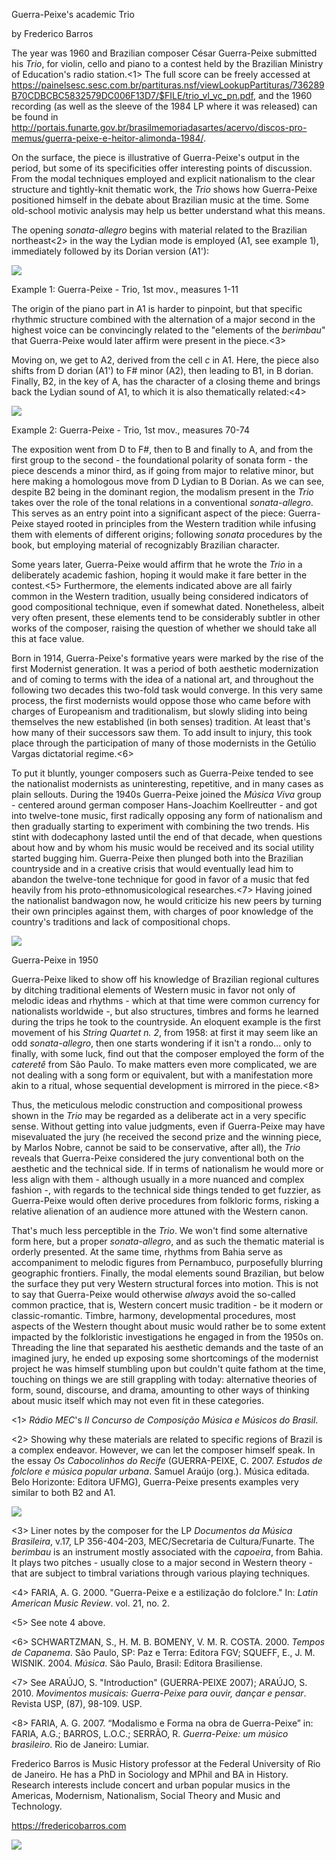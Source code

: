 Guerra-Peixe's academic Trio

by Frederico Barros

The year was 1960 and Brazilian composer César Guerra-Peixe submitted his *Trio*, for violin, cello and piano to a contest held by the Brazilian Ministry of Education's radio station.<1> The full score can be freely accessed at https://painelsesc.sesc.com.br/partituras.nsf/viewLookupPartituras/736289B70CDBCBC5832579DC006F13D7/$FILE/trio_vl_vc_pn.pdf, and the 1960 recording (as well as the sleeve of the 1984 LP where it was released) can be found in http://portais.funarte.gov.br/brasilmemoriadasartes/acervo/discos-pro-memus/guerra-peixe-e-heitor-alimonda-1984/.

On the surface, the piece is illustrative of Guerra-Peixe's output in the period, but some of its specificities offer interesting points of discussion. From the modal techniques employed and explicit nationalism to the clear structure and tightly-knit thematic work, the *Trio* shows how Guerra-Peixe positioned himself in the debate about Brazilian music at the time. Some old-school motivic analysis may help us better understand what this means.

The opening *sonata-allegro* begins with material related to the Brazilian northeast<2> in the way the Lydian mode is employed (A1, see example 1), immediately followed by its Dorian version (A1'):

![](media/media/Exemplo-1.jpg)

Example 1: Guerra-Peixe - Trio, 1st mov., measures 1-11

The origin of the piano part in A1 is harder to pinpoint, but that specific rhythmic structure combined with the alternation of a major second in the highest voice can be convincingly related to the "elements of the *berimbau*" that Guerra-Peixe would later affirm were present in the piece.<3>

Moving on, we get to A2, derived from the cell *c* in A1. Here, the piece also shifts from D dorian (A1') to F# minor (A2), then leading to B1, in B dorian. Finally, B2, in the key of A, has the character of a closing theme and brings back the Lydian sound of A1, to which it is also thematically related:<4> 

![](media/media/Exemplo-2.jpg)

Example 2: Guerra-Peixe - Trio, 1st mov., measures 70-74

The exposition went from D to F#, then to B and finally to A, and from the first group to the second - the foundational polarity of sonata form - the piece descends a minor third, as if going from major to relative minor, but here making a homologous move from D Lydian to B Dorian. As we can see, despite B2 being in the dominant region, the modalism present in the *Trio* takes over the role of the tonal relations in a conventional *sonata-allegro*. This serves as an entry point into a significant aspect of the piece: Guerra-Peixe stayed rooted in principles from the Western tradition while infusing them with elements of different origins; following *sonata* procedures by the book, but employing material of recognizably Brazilian character.

Some years later, Guerra-Peixe would affirm that he wrote the *Trio* in a deliberately academic fashion, hoping it would make it fare better in the contest.<5> Furthermore, the elements indicated above are all fairly common in the Western tradition, usually being considered indicators of good compositional technique, even if somewhat dated. Nonetheless, albeit very often present, these elements tend to be considerably subtler in other works of the composer, raising the question of whether we should take all this at face value.

Born in 1914, Guerra-Peixe's formative years were marked by the rise of the first Modernist generation. It was a period of both aesthetic modernization and of coming to terms with the idea of a national art, and throughout the following two decades this two-fold task would converge. In this very same process, the first modernists would oppose those who came before with charges of Europeanism and traditionalism, but slowly sliding into being themselves the new established (in both senses) tradition. At least that's how many of their successors saw them. To add insult to injury, this took place through the participation of many of those modernists in the Getúlio Vargas dictatorial regime.<6>

To put it bluntly, younger composers such as Guerra-Peixe tended to see the nationalist modernists as uninteresting, repetitive, and in many cases as plain sellouts. During the 1940s Guerra-Peixe joined the *Música Viva* group - centered around german composer Hans-Joachim Koellreutter - and got into twelve-tone music, first radically opposing any form of nationalism and then gradually starting to experiment with combining the two trends. His stint with dodecaphony lasted until the end of that decade, when questions about how and by whom his music would be received and its social utility started bugging him. Guerra-Peixe then plunged both into the Brazilian countryside and in a creative crisis that would eventually lead him to abandon the twelve-tone technique for good in favor of a music that fed heavily from his proto-ethnomusicological researches.<7> Having joined the nationalist bandwagon now, he would criticize his new peers by turning their own principles against them, with charges of poor knowledge of the country's traditions and lack of compositional chops.

![](media/media/guerra_peixe_1950.jpg)

Guerra-Peixe in 1950

Guerra-Peixe liked to show off his knowledge of Brazilian regional cultures by ditching traditional elements of Western music in favor not only of melodic ideas and rhythms - which at that time were common currency for nationalists worldwide -, but also structures, timbres and forms he learned during the trips he took to the countryside. An eloquent example is the first movement of his *String Quartet n. 2*, from 1958: at first it may seem like an odd *sonata-allegro*, then one starts wondering if it isn't a rondo... only to finally, with some luck, find out that the composer employed the form of the *cateretê* from São Paulo. To make matters even more complicated, we are not dealing with a song form or equivalent, but with a manifestation more akin to a ritual, whose sequential development is mirrored in the piece.<8>

Thus, the meticulous melodic construction and compositional prowess shown in the *Trio* may be regarded as a deliberate act in a very specific sense. Without getting into value judgments, even if Guerra-Peixe may have misevaluated the jury (he received the second prize and the winning piece, by Marlos Nobre, cannot be said to be conservative, after all), the *Trio* reveals that Guerra-Peixe considered the jury conventional both on the aesthetic and the technical side. If in terms of nationalism he would more or less align with them - although usually in a more nuanced and complex fashion -, with regards to the technical side things tended to get fuzzier, as Guerra-Peixe would often derive procedures from folkloric forms, risking a relative alienation of an audience more attuned with the Western canon.

That's much less perceptible in the *Trio*. We won't find some alternative form here, but a proper *sonata-allegro*, and as such the thematic material is orderly presented. At the same time, rhythms from Bahia serve as accompaniment to melodic figures from Pernambuco, purposefully blurring geographic frontiers. Finally, the modal elements sound Brazilian, but below the surface they put very Western structural forces into motion. This is not to say that Guerra-Peixe would otherwise *always* avoid the so-called common practice, that is, Western concert music tradition - be it modern or classic-romantic. Timbre, harmony, developmental procedures, most aspects of the Western thought about music would rather be to some extent impacted by the folkloristic investigations he engaged in from the 1950s on. Threading the line that separated his aesthetic demands and the taste of an imagined jury, he ended up exposing some shortcomings of the modernist project he was himself stumbling upon but couldn't quite fathom at the time, touching on things we are still grappling with today: alternative theories of form, sound, discourse, and drama, amounting to other ways of thinking about music itself which may not even fit in these categories.



<1> *Rádio MEC*'s *II Concurso de Composição Música e Músicos do Brasil*.

<2> Showing why these materials are related to specific regions of Brazil is a complex endeavor. However, we can let the composer himself speak. In the essay *Os Cabocolinhos do Recife* (GUERRA-PEIXE, C. 2007. *Estudos de folclore e música popular urbana*. Samuel Araújo (org.). Música editada. Belo Horizonte: Editora UFMG), Guerra-Peixe presents examples very similar to both B2 and A1.

![](media/media/cabocolinhos.jpg)
 
<3> Liner notes by the composer for the LP *Documentos da Música Brasileira*, v.17, LP 356-404-203, MEC/Secretaria de Cultura/Funarte. The *berimbau* is an instrument mostly associated with the *capoeira*, from Bahia. It plays two pitches - usually close to a major second in Western theory - that are subject to timbral variations through various playing techniques.

<4> FARIA, A. G. 2000. "Guerra-Peixe e a estilização do folclore." In: *Latin American Music Review*. vol. 21, no. 2.

<5> See note 4 above.

<6> SCHWARTZMAN, S., H. M. B. BOMENY, V. M. R. COSTA. 2000. *Tempos de Capanema*. São Paulo, SP: Paz e Terra: Editora FGV; SQUEFF, E., J. M. WISNIK. 2004. *Música*. São Paulo, Brasil: Editora Brasiliense.

<7> See ARAÚJO, S. "Introduction" (GUERRA-PEIXE 2007); ARAÚJO, S. 2010. *Movimentos musicais: Guerra-Peixe para ouvir, dançar e pensar*. Revista USP, (87), 98-109. USP.

<8> FARIA, A. G. 2007. “Modalismo e Forma na obra de Guerra-Peixe” in: FARIA, A.G.; BARROS, L.O.C.; SERRÃO, R. *Guerra-Peixe: um músico brasileiro*. Rio de Janeiro: Lumiar.



Frederico Barros is Music History professor at the Federal University of Rio de Janeiro. He has a PhD in Sociology and MPhil and BA in History. Research interests include concert and urban popular musics in the Americas, Modernism, Nationalism, Social Theory and Music and Technology.

https://fredericobarros.com

![](media/media/fmb.jpg)